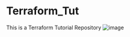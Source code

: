 # Terraform_Tut
This is a Terraform Tutorial Repository
![image](https://github.com/shubham-lahudkar/Terraform_Tut/assets/148262778/2478800d-85df-4f8b-97ce-85200b259276)
